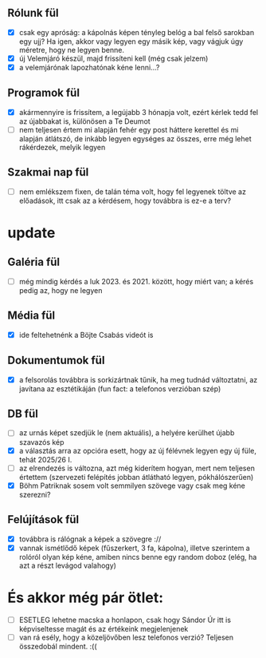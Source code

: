 ## Rólunk fül

- [x] csak egy apróság: a kápolnás képen tényleg belóg a bal felső sarokban egy ujj? Ha igen, akkor vagy legyen egy
  másik kép, vagy vágjuk úgy méretre, hogy ne legyen benne.
- [x] új Velemjáró készül, majd frissíteni kell (még csak jelzem)
- [x] a velemjárónak lapozhatónak kéne lenni...?

## Programok fül

- [x] akármennyire is frissítem, a legújabb 3 hónapja volt, ezért kérlek tedd fel az újabbakat is, különösen a Te Deumot
- [ ] nem teljesen értem mi alapján fehér egy post háttere kerettel és mi alapján átlátszó, de inkább legyen egységes az
  összes, erre még lehet rákérdezek, melyik legyen

## Szakmai nap fül

- [ ] nem emlékszem fixen, de talán téma volt, hogy fel legyenek töltve az előadások, itt csak az a kérdésem, hogy
  továbbra is ez-e a terv?

# update

## Galéria fül

- [ ] még mindig kérdés a luk 2023. és 2021. között, hogy miért van; a kérés pedig az, hogy ne legyen

## Média fül

- [x] ide feltehetnénk a Böjte Csabás videót is

## Dokumentumok fül

- [x] a felsorolás továbbra is sorkizártnak tűnik, ha meg tudnád változtatni, az javítana az esztétikáján (fun fact: a
  telefonos verzióban szép)

## DB fül

- [ ] az urnás képet szedjük le (nem aktuális), a helyére kerülhet újabb szavazós kép
- [x] a választás arra az opcióra esett, hogy az új félévnek legyen egy új füle, tehát 2025/26 I.
- [ ] az elrendezés is változna, azt még kiderítem hogyan, mert nem teljesen értettem (szervezeti felépítés jobban
  átlátható legyen, pókhálószerűen)
- [x] Böhm Patriknak sosem volt semmilyen szövege vagy csak meg kéne szerezni?

## Felújítások fül

- [x] továbbra is rálógnak a képek a szövegre ://
- [X] vannak ismétlődő képek (fűszerkert, 3 fa, kápolna), illetve szerintem a rolóról olyan kép kéne, amiben nincs benne
  egy random doboz (elég, ha azt a részt levágod valahogy)

# És akkor még pár ötlet:

- [ ] ESETLEG lehetne macska a honlapon, csak hogy Sándor Úr itt is képviseltesse magát és az értékeink megjelenjenek
- [ ] van rá esély, hogy a közeljövőben lesz telefonos verzió? Teljesen összedobál mindent. :((